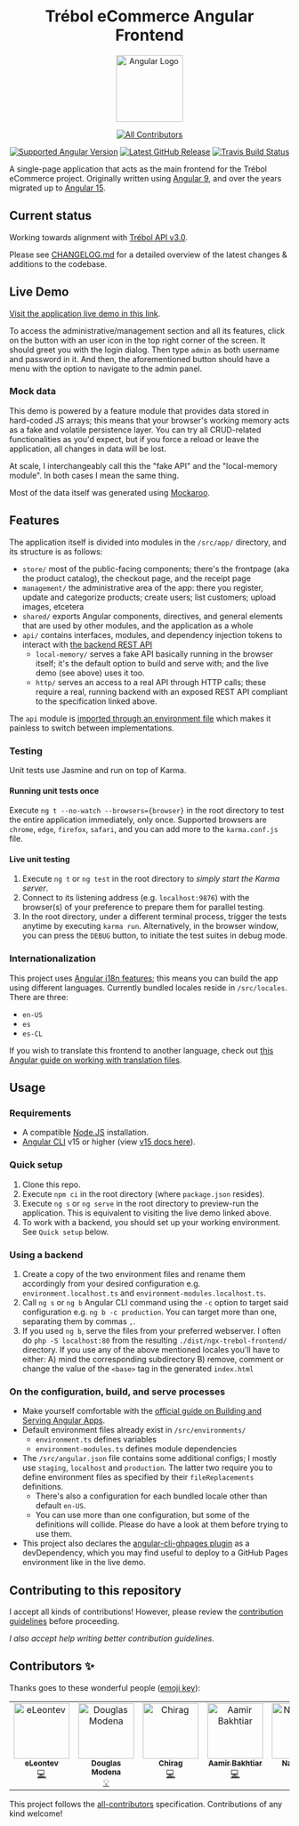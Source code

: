 <h1 align="center">Trébol eCommerce Angular Frontend</h1>

<div align="center">

  <a href="https://angular.io">
    <img src="https://angular.io/assets/images/logos/angular/angular.svg"
    height="120" alt="Angular Logo">
  </a>

  <!-- ALL-CONTRIBUTORS-BADGE:START - Do not remove or modify this section -->
[![All Contributors](https://img.shields.io/badge/all_contributors-5-orange.svg?style=flat-square)](#contributors-)
<!-- ALL-CONTRIBUTORS-BADGE:END -->

  [![Supported Angular Version](https://img.shields.io/github/package-json/dependency-version/trebol-ecommerce/ngx-trebol-frontend/@angular/core?color=d90036)](https://github.com/trebol-ecommerce/ngx-trebol-frontend/blob/main/package.json)
  [![Latest GitHub Release](https://img.shields.io/github/v/release/trebol-ecommerce/ngx-trebol-frontend?include_prereleases)](https://github.com/trebol-ecommerce/ngx-trebol-frontend/tags)
  [![Travis Build Status](https://app.travis-ci.com/trebol-ecommerce/ngx-trebol-frontend.svg?branch=main)](https://travis-ci.com/github/trebol-ecommerce/ngx-trebol-frontend)

</div>

A single-page application that acts as the main frontend for the Trébol eCommerce project.
Originally written using [Angular 9](https://v9.angular.io/docs), and over the years migrated up to [Angular 15](https://v15.angular.io/docs).

## Current status

Working towards alignment with [Trébol API v3.0](https://github.com/trebol-ecommerce/api/blob/v3.0.0/src/trebol-api.json).

Please see [CHANGELOG.md](CHANGELOG.md) for a detailed overview of the latest changes & additions to the codebase.

## Live Demo

[Visit the application live demo in this link](https://trebol-ecommerce.github.io/ngx-trebol-frontend/).

To access the administrative/management section and all its features, click on the button with an user icon in the top right corner of the screen. It should greet you with the login dialog. Then type `admin` as both username and password in it. And then, the aforementioned button should have a menu with the option to navigate to the admin panel.

### Mock data

This demo is powered by a feature module that provides data stored in hard-coded JS arrays; this means that your browser's working memory acts as a fake and volatile persistence layer. You can try all CRUD-related functionalities as you'd expect, but if you force a reload or leave the application, all changes in data will be lost.

At scale, I interchangeably call this the "fake API" and the "local-memory module". In both cases I mean the same thing.

Most of the data itself was generated using [Mockaroo](https://mockaroo.com/).

## Features

The application itself is divided into modules in the `/src/app/` directory, and its structure is as follows:

- `store/` most of the public-facing components; there's the frontpage (aka the product catalog), the checkout page, and the receipt page
- `management/` the administrative area of the app: there you register, update and categorize products; create users; list customers; upload images, etcetera
- `shared/` exports Angular components, directives, and general elements that are used by other modules, and the application as a whole
- `api/` contains interfaces, modules, and dependency injection tokens to interact with [the backend REST API](https://github.com/trebol-ecommerce/api)
  - `local-memory/` serves a fake API basically running in the browser itself; it's the default option to build and serve with; and the live demo (see above) uses it too.
  - `http/` serves an access to a real API through HTTP calls; these require a real, running backend with an exposed REST API compliant to the specification linked above.

The `api` module is [imported through an environment file](#configure-the-build--serve-process) which makes it painless to switch between implementations.

### Testing

Unit tests use Jasmine and run on top of Karma.

#### Running unit tests once

Execute `ng t --no-watch --browsers={browser}` in the root directory to test the entire application immediately, only once.
Supported browsers are `chrome`, `edge`, `firefox`, `safari`, and you can add more to the `karma.conf.js` file.

#### Live unit testing

1. Execute `ng t` or `ng test` in the root directory to _simply start the Karma server_.
2. Connect to its listening address (e.g. `localhost:9876`) with the browser(s) of your preference to prepare them for parallel testing.
3. In the root directory, under a different terminal process, trigger the tests anytime by executing `karma run`. Alternatively, in the browser window, you can press the `DEBUG` button, to initiate the test suites in debug mode.

### Internationalization

This project uses [Angular i18n features](https://angular.io/guide/i18n-overview); this means you can build the app using different languages. Currently bundled locales reside in `/src/locales`. There are three:

- `en-US`
- `es`
- `es-CL`

If you wish to translate this frontend to another language, check out [this Angular guide on working with translation files](https://angular.io/guide/i18n-common-translation-files).

## Usage

### Requirements

- A compatible [Node.JS](https://nodejs.org/) installation.
- [Angular CLI](https://cli.angular.io/) v15 or higher (view [v15 docs here](https://v15.angular.io/cli)).

### Quick setup

1. Clone this repo.
2. Execute `npm ci` in the root directory (where `package.json` resides).
3. Execute `ng s` or `ng serve` in the root directory to preview-run the application. This is equivalent to visiting the live demo linked above.
4. To work with a backend, you should set up your working environment. See `Quick setup` below.

### Using a backend

1. Create a copy of the two environment files and rename them accordingly from your desired configuration e.g. `environment.localhost.ts` and `environment-modules.localhost.ts`.
2. Call `ng s` or `ng b` Angular CLI command using the `-c` option to target said configuration e.g. `ng b -c production`. You can target more than one, separating them by commas `,`.
3. If you used `ng b`, serve the files from your preferred webserver. I often do `php -S localhost:80` from the resulting `./dist/ngx-trebol-frontend/` directory. If you use any of the above mentioned locales you'll have to either:
  A) mind the corresponding subdirectory
  B) remove, comment or change the value of the `<base>` tag in the generated `index.html`

### On the configuration, build, and serve processes

- Make yourself comfortable with the [official guide on Building and Serving Angular Apps](https://v15.angular.io/guide/build).
- Default environment files already exist in `/src/environments/`
  - `environment.ts` defines variables
  - `environment-modules.ts` defines module dependencies
- The `/src/angular.json` file contains some additional configs; I mostly use `staging`, `localhost` and `production`. The latter two require you to define environment files as specified by their `fileReplacements` definitions.
  - There's also a configuration for each bundled locale other than default `en-US`.
  - You can use more than one configuration, but some of the definitions will collide. Please do have a look at them before trying to use them.
- This project also declares the [angular-cli-ghpages plugin](https://github.com/angular-schule/angular-cli-ghpages#options) as a devDependency, which you may find useful to deploy to a GitHub Pages environment like in the live demo.

## Contributing to this repository

I accept all kinds of contributions! However, please review the [contribution guidelines](https://github.com/trebol-ecommerce/ngx-trebol-frontend/blob/main/CONTRIBUTING.md) before proceeding.

*I also accept help writing better contribution guidelines.*

## Contributors ✨

Thanks goes to these wonderful people ([emoji key](https://allcontributors.org/docs/en/emoji-key)):

<!-- ALL-CONTRIBUTORS-LIST:START - Do not remove or modify this section -->
<!-- prettier-ignore-start -->
<!-- markdownlint-disable -->
<table>
  <tbody>
    <tr>
      <td align="center" valign="top" width="14.28%"><a href="https://github.com/eLeontev"><img src="https://avatars1.githubusercontent.com/u/15786916?v=4?s=100" width="100px;" alt="eLeontev"/><br /><sub><b>eLeontev</b></sub></a><br /><a href="https://github.com/trebol-ecommerce/ngx-trebol-frontend/commits?author=eLeontev" title="Code">💻</a></td>
      <td align="center" valign="top" width="14.28%"><a href="https://github.com/dmodena"><img src="https://avatars3.githubusercontent.com/u/11446011?v=4?s=100" width="100px;" alt="Douglas Modena"/><br /><sub><b>Douglas Modena</b></sub></a><br /><a href="#example-dmodena" title="Examples">💡</a></td>
      <td align="center" valign="top" width="14.28%"><a href="https://github.com/Fictionistique"><img src="https://avatars.githubusercontent.com/u/40859110?v=4?s=100" width="100px;" alt="Chirag"/><br /><sub><b>Chirag</b></sub></a><br /><a href="https://github.com/trebol-ecommerce/ngx-trebol-frontend/commits?author=Fictionistique" title="Code">💻</a></td>
      <td align="center" valign="top" width="14.28%"><a href="https://github.com/M-AamirBakhtiar"><img src="https://avatars.githubusercontent.com/u/56411169?v=4?s=100" width="100px;" alt="Aamir Bakhtiar"/><br /><sub><b>Aamir Bakhtiar</b></sub></a><br /><a href="https://github.com/trebol-ecommerce/ngx-trebol-frontend/commits?author=M-AamirBakhtiar" title="Code">💻</a></td>
      <td align="center" valign="top" width="14.28%"><a href="https://www.nazislam.com"><img src="https://avatars.githubusercontent.com/u/18671102?v=4?s=100" width="100px;" alt="Naz Islam"/><br /><sub><b>Naz Islam</b></sub></a><br /><a href="https://github.com/trebol-ecommerce/ngx-trebol-frontend/commits?author=nazislam" title="Code">💻</a></td>
    </tr>
  </tbody>
</table>

<!-- markdownlint-restore -->
<!-- prettier-ignore-end -->

<!-- ALL-CONTRIBUTORS-LIST:END -->

This project follows the [all-contributors](https://github.com/all-contributors/all-contributors) specification. Contributions of any kind welcome!
